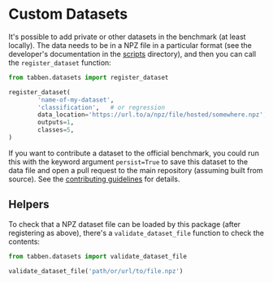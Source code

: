 
# Custom Datasets

It's possible to add private or other datasets in the benchmark (at least locally). The data needs to be in a NPZ file in a particular format (see the developer's documentation in the [scripts](https://github.com/umd-otb/OpenTabularDataBenchmark/blob/main/scripts/README.md) directory), and then you can call the `register_dataset` function:
```python
from tabben.datasets import register_dataset

register_dataset(
        'name-of-my-dataset',
        'classification',   # or regression
        data_location='https://url.to/a/npz/file/hosted/somewhere.npz',
        outputs=1,
        classes=5,
)
```

If you want to contribute a dataset to the official benchmark, you could run this with the keyword argument `persist=True` to save this dataset to the data file and open a pull request to the main repository (assuming built from source). See the [contributing guidelines](https://github.com/umd-otb/OpenTabularDataBenchmark/blob/main/CONTRIBUTING.md) for details.

## Helpers

To check that a NPZ dataset file can be loaded by this package (after registering as above), there's a `validate_dataset_file` function to check the contents:
```python
from tabben.datasets import validate_dataset_file

validate_dataset_file('path/or/url/to/file.npz')
```
